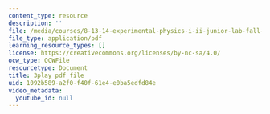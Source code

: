 ```yaml
---
content_type: resource
description: ''
file: /media/courses/8-13-14-experimental-physics-i-ii-junior-lab-fall-2016-spring-2017/1092b589a2f0f40f61e4e0ba5edfd84e_cP0IeaqnAjU.pdf
file_type: application/pdf
learning_resource_types: []
license: https://creativecommons.org/licenses/by-nc-sa/4.0/
ocw_type: OCWFile
resourcetype: Document
title: 3play pdf file
uid: 1092b589-a2f0-f40f-61e4-e0ba5edfd84e
video_metadata:
  youtube_id: null
---
```

